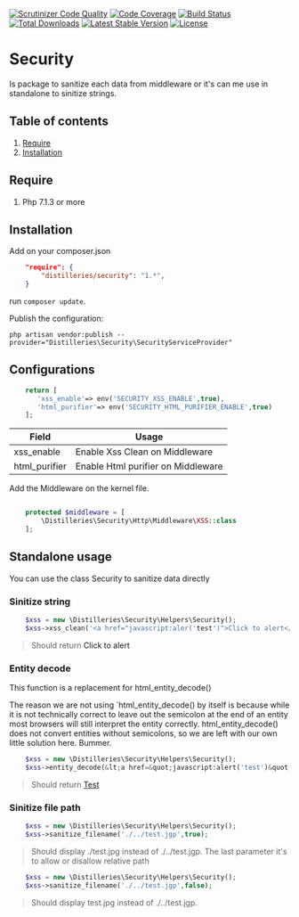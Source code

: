 [![Scrutinizer Code Quality](https://scrutinizer-ci.com/g/Distilleries/Security/badges/quality-score.png?b=master)](https://scrutinizer-ci.com/g/Distilleries/Security/?branch=master)
[![Code Coverage](https://scrutinizer-ci.com/g/Distilleries/Security/badges/coverage.png?b=master)](https://scrutinizer-ci.com/g/Distilleries/Security/?branch=master)
[![Build Status](https://travis-ci.org/Distilleries/Security.svg?branch=master)](https://travis-ci.org/Distilleries/Security)
[![Total Downloads](https://poser.pugx.org/distilleries/Security/downloads)](https://packagist.org/packages/distilleries/Security)
[![Latest Stable Version](https://poser.pugx.org/distilleries/Security/version)](https://packagist.org/packages/distilleries/Security)
[![License](https://img.shields.io/badge/license-MIT-brightgreen.svg?style=flat)](LICENSE.md) 

# Security
Is package to sanitize each data from middleware or it's can me use in standalone to sinitize strings.

## Table of contents

1. [Require](#require)
1. [Installation](#installation)


## Require

1. Php 7.1.3 or more

## Installation

Add on your composer.json

``` json
    "require": {
        "distilleries/security": "1.*",
    }
```

run `composer update`.


Publish the configuration:

```ssh
php artisan vendor:publish --provider="Distilleries\Security\SecurityServiceProvider"
```

## Configurations

```php
    return [
       'xss_enable'=> env('SECURITY_XSS_ENABLE',true),
       'html_purifier'=> env('SECURITY_HTML_PURIFIER_ENABLE',true)
    ];
```

Field | Usage
----- | -----
xss_enable | Enable Xss Clean on Middleware
html_purifier | Enable Html purifier on Middleware


Add the Middleware on the kernel file. 

```php

    protected $middleware = [
        \Distilleries\Security\Http\Middleware\XSS::class
    ];
```


## Standalone usage
You can use the class Security to sanitize data directly 

### Sinitize string

```php
    $xss = new \Distilleries\Security\Helpers\Security();
    $xss->xss_clean('<a href="javascript:aler('test')">Click to alert</a>');
```
>Should return <a >Click to alert</a>

### Entity decode

This function is a replacement for html_entity_decode()

The reason we are not using `html_entity_decode() by itself is because while it is not technically correct to leave out the semicolon at the end of an entity most browsers will still interpret the entity correctly.  html_entity_decode() does not convert entities without semicolons, so we are left with our own little solution here. Bummer.


```php
    $xss = new \Distilleries\Security\Helpers\Security();
    $xss->entity_decode(&lt;a href=&quot;javascript:alert('test')&quot;&gt;Test&lt;/a&gt;');
```
>Should return <a href="javascript:alert('test')">Test</a>

### Sinitize file path 
```php
    $xss = new \Distilleries\Security\Helpers\Security();
    $xss->sanitize_filename('./../test.jgp',true);
```

>Should display ./test.jpg instead of ./../test.jgp. The last parameter it's to allow or disallow relative path


```php
    $xss = new \Distilleries\Security\Helpers\Security();
    $xss->sanitize_filename('./../test.jgp',false);
```

>Should display test.jpg instead of ./../test.jgp.